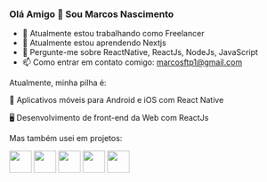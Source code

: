 ### Olá Amigo 👋 Sou Marcos Nascimento

- 🔭 Atualmente estou trabalhando como Freelancer
- 🌱 Atualmente estou aprendendo Nextjs
- 💬 Pergunte-me sobre ReactNative, ReactJs, NodeJs, JavaScript
- 📫 Como entrar em contato comigo: marcosftp1@gmail.com

Atualmente, minha pilha é:

📱 Aplicativos móveis para Android e iOS com React Native

🖥 Desenvolvimento de front-end da Web com ReactJs

Mas também usei em projetos:


<img src="https://user-images.githubusercontent.com/62677231/147481892-205ba45d-54c2-4f7a-8e26-d686f6f6a850.png" height="40" weight="40"/> <img src="https://user-images.githubusercontent.com/62677231/147482049-c2f74ea2-d3d8-40bc-9160-35b0dc8d2e46.png" height="40" weight="40"/>  <img src="https://user-images.githubusercontent.com/62677231/147482216-24792d3e-1d15-4b2a-a209-d79ac0487748.png" height="40" weight="40"/>  <img src="https://user-images.githubusercontent.com/62677231/147482310-4d861d16-691d-4cdd-b71d-63e91e1255a0.png" height="40" weight="40"/>  <img src="https://user-images.githubusercontent.com/62677231/147482375-dcc20fd4-933a-4a7d-aa58-4c50a328bff1.png" height="40" weight="40"/>
